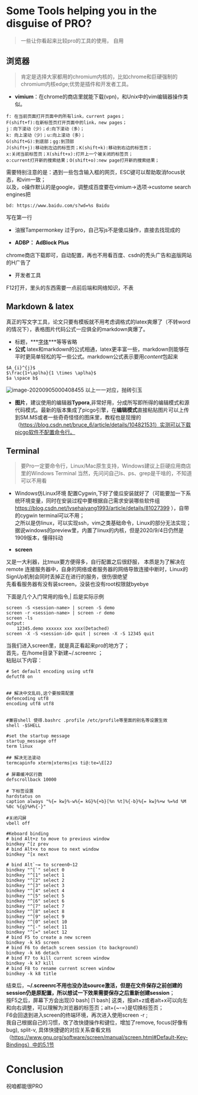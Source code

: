 # Some Tools helping you in the disguise of PRO?

> 一些让你看起来比较pro的工具的使用， 自用

## 浏览器

> 肯定是选择大家都用的chromium内核的，比如chrome和巨硬强制的chromium内核edge;优势是插件和开发者工具。

- **vimium**：在chrome的商店里就能下载(vpn)，和Unix中的vim编辑器操作类似。
```
f: 在当前页面打开页面中的所有link，current pages；
F(shift+f):在新标签页打开页面中的link，new pages；
j：向下滚动（少）；d:向下滚动（多）；
k: 向上滚动（少）；u:向上滚动（多）；
G(shift+G):到底部；gg:到顶部
J(shift+j):移动到左边的标签页；K(shift+k):移动到右边的标签页；
x:关闭当前标签页；X(shift+x):打开上一个被关闭的标签页；
o:current打开新的搜索结果；O(shift+o):new page打开新的搜索结果；
```
需要特别注意的是：遇到一些包含输入框的网页，ESC键可以帮助取消focus状态，和vim一致；  
以及，o操作默认的是google，调整成百度要在vimium->选项->custome search engines把
```
bd: https://www.baidu.com/s?wd=%s Baidu
```
写在第一行

- 油猴Tampermonkey
过于pro，自己写js不是傻瓜操作，直接去找现成的

- **ADBP： AdBlock Plus**

chrome商店下载即可，自动配置，再也不用看百度、csdn的秃头广告和盗版网站的H广告了  

- 开发者工具

F12打开，里头的东西需要一点前后端和网络知识，不表


## Markdown & latex
真正的写文字工具，论文只要有模板就不用考虑调格式的latex爽爆了（不转word的情况下），表格图片代码公式一应俱全的markdown爽爆了。
- 标题，***<u>字体</u>***等等省略
- **公式**
latex和markdown的公式相通，latex更丰富一些，markdown则能够在平时更简单轻松的写一些公式。markdown公式表示要用$content$包起来
```
$A_{i}^{j}$
$\frac{1+\aplha}{1 \times \aplha}$
$a \space b$
```
![image-20200905000408455](https://i.loli.net/2020/09/05/52SiuT4hRL7lOMf.png)
以上一一对应，抛砖引玉

- **图片**，建议使用的编辑器**Typora**,非常好用，分成所写即所得的编辑模式和源代码模式。最新的版本集成了picgo引擎，在**编辑模式**直接粘贴图片可以上传到SM.MS或者一些奇奇怪怪的图床里，教程也是现搜的（https://blog.csdn.net/bruce_6/article/details/104821531）实测可以下载picgo软件不配置命令行。

## Terminal

> 要Pro一定要命令行，Linux/Mac原生支持，Windows建议上巨硬应用商店里的Windows Terminal
> 当然，先问问自己ls、ps、grep是干啥的，不知道可以不用看

- Windows仿Linux环境
配置Cygwin,下好了傻瓜安装就好了（可能要加一下系统环境变量，同时在安装过程中要根据自己需求安装哪些软件组 https://blog.csdn.net/lvsehaiyang1993/article/details/81027399 ），自带的cygwin terminal可以不用；  
之所以是仿linux，可以实现ssh，vim之类基础命令，Linux的部分无法实现；  
据说windows的preview里，内置了linux的内核，但是2020/9/4日仍然是1909版本，懂得抖动

- **screen**

又是一大利器，比tmux要方便得多，自行配置之后很舒服， 本质是为了解决在remote 连接服务器中，自身的网络或者服务器的网络导致连接中断时，Linux的SignUp机制会同时丢掉正在进行的服务，很伤很绝望  
先看看服务器有没有装screen，没装也没有root权限就byebye  

下面是几个入门常用的指令,| 后是实际示例
```
screen -S <session-name> | screen -S demo
screen -r <session-name> | screen -r demo
screen -ls
output: 
	12345.demo xxxxxx xxx xxx(Detached)
screen -X -S <session-id> quit | screen -X -S 12345 quit
```
当我们进入screen里，就是真正看起来pro的地方了；  
首先，在/home目录下新建~/.screenrc  ；  
粘贴以下内容：

```
# Set default encoding using utf8
defutf8 on


## 解决中文乱码,这个要按需配置
defencoding utf8
encoding utf8 utf8
 

#兼容shell 使得.bashrc .profile /etc/profile等里面的别名等设置生效
shell -$SHELL

#set the startup message
startup_message off
term linux

## 解决无法滚动
termcapinfo xterm|xterms|xs ti@:te=\E[2J
 
# 屏幕缓冲区行数
defscrollback 10000
 
# 下标签设置
hardstatus on
caption always "%{= kw}%-w%{= kG}%{+b}[%n %t]%{-b}%{= kw}%+w %=%d %M %0c %{g}%H%{-}"
 
#关闭闪屏
vbell off
 
#Keboard binding
# bind Alt+z to move to previous window
bindkey ^[z prev
# bind Alt+x to move to next window
bindkey ^[x next

# bind Alt`~= to screen0~12
bindkey "^[`" select 0
bindkey "^[1" select 1
bindkey "^[2" select 2
bindkey "^[3" select 3
bindkey "^[4" select 4
bindkey "^[5" select 5
bindkey "^[6" select 6
bindkey "^[7" select 7
bindkey "^[8" select 8
bindkey "^[9" select 9
bindkey "^[0" select 10
bindkey "^[-" select 11
bindkey "^[=" select 12
# bind F5 to create a new screen
bindkey -k k5 screen
# bind F6 to detach screen session (to background)
bindkey -k k6 detach
# bind F7 to kill current screen window
bindkey -k k7 kill
# bind F8 to rename current screen window
bindkey -k k8 title
```
结束后，**~/.screenrc不用也没办法source激活，但是在文件保存之前创建的session仍是原配置，所以想试一下效果需要保存之后重新创建session**；  
按F5之后，屏幕下方会出现[0 bash] [1 bash] 这类，按alt+z或者alt+x可以向左和向右调整，可以理解为浏览器的标签页；alt+{~-=}是切换标签页；  
F6会回退到进入screen的终端环境，再次进入使用screen -r <session-name>;     
我自己根据自己的习惯，改了改快捷操作和键位，增加了remove, focus(好像有bug), split-v, 具体快捷键的对应关系查看文档（https://www.gnu.org/software/screen/manual/screen.html#Default-Key-Bindings）中的5.1节



# Conclusion

祝咱都能很PRO